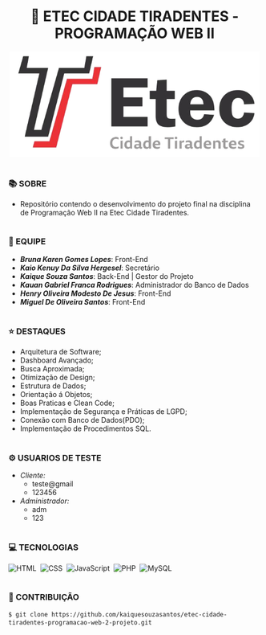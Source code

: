 <h1 align=center>🌇 ETEC CIDADE TIRADENTES - PROGRAMAÇÃO WEB II</h1>

<p align="center">
  <img src="etec.png" width="500">
</p>

#
### 📚 SOBRE

- Repositório contendo o desenvolvimento do projeto final na disciplina de Programação Web II na Etec Cidade Tiradentes.
  
#
### 🦺 EQUIPE
- <b>*Bruna Karen Gomes Lopes*</b>: Front-End
- <b>*Kaio Kenuy Da Silva Hergesel*</b>: Secretário
- <b>*Kaique Souza Santos*</b>: Back-End | Gestor do Projeto
- <b>*Kauan Gabriel Franca Rodrigues*</b>: Administrador do Banco de Dados
- <b>*Henry Oliveira Modesto De Jesus*</b>: Front-End
- <b>*Miguel De Oliveira Santos*</b>: Front-End

#
### ⭐ DESTAQUES
- Arquitetura de Software;
- Dashboard Avançado;
- Busca Aproximada;
- Otimização de Design;
- Estrutura de Dados;
- Orientação á Objetos;
- Boas Praticas e Clean Code;
- Implementação de Segurança e Práticas de LGPD;
- Conexão com Banco de Dados(PDO);
- Implementação de Procedimentos SQL.

#
### ⚙️ USUARIOS DE TESTE
- *Cliente:*
  - teste@gmail
  - 123456
- *Administrador:*
  - adm
  - 123

#
### 💻 TECNOLOGIAS
![HTML](https://img.shields.io/badge/HTML-0D1117?style=for-the-badge&logo=html5&labelColor=0D1117)&nbsp;
![CSS](https://img.shields.io/badge/CSS-0D1117?style=for-the-badge&logo=CSS3&logoColor=1572B6&labelColor=0D1117)&nbsp;
![JavaScript](https://img.shields.io/badge/JavaScript-0D1117?style=for-the-badge&logo=javascript&labelColor=0D1117&textColor=0D1117)&nbsp;
![PHP](https://img.shields.io/badge/php-0D1117?style=for-the-badge&logo=php&logoColor=777BB4&labelColor=0D1117)&nbsp;
![MySQL](https://img.shields.io/badge/mysql-0D1117?style=for-the-badge&logo=mysql&labelColor=0D1117)&nbsp;

#
### 🔗 CONTRIBUIÇÃO

```
$ git clone https://github.com/kaiquesouzasantos/etec-cidade-tiradentes-programacao-web-2-projeto.git 
```
